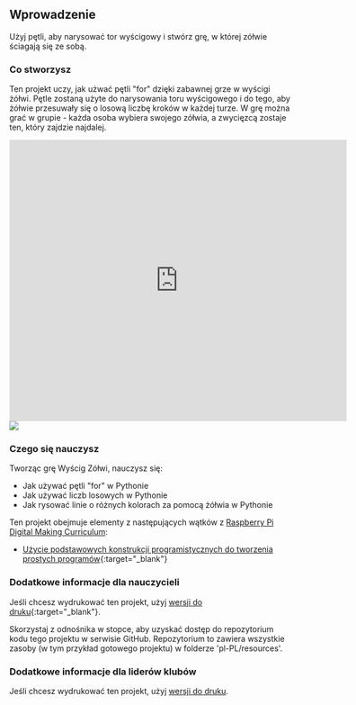 ## Wprowadzenie

Użyj pętli, aby narysować tor wyścigowy i stwórz grę, w której zółwie ściagają się ze sobą.

### Co stworzysz

Ten projekt uczy, jak użwać pętli "for" dzięki zabawnej grze w wyścigi żółwi. Pętle zostaną użyte do narysowania toru wyścigowego i do tego, aby żółwie przesuwały się o losową liczbę kroków w każdej turze. W grę można grać w grupie - każda osoba wybiera swojego zółwia, a zwycięzcą zostaje ten, który zajdzie najdalej.

<div class="trinket">
  <iframe src="https://trinket.io/embed/python/9339862606?outputOnly=true&start=result" width="600" height="500" frameborder="0" marginwidth="0" marginheight="0" allowfullscreen>
  </iframe>
  <img src="images/race-finished.png">
</div>

### Czego się nauczysz

Tworząc grę Wyścig Zółwi, nauczysz się:

+ Jak używać pętli "for" w Pythonie
+ Jak używać liczb losowych w Pythonie
+ Jak rysować linie o różnych kolorach za pomocą żółwia w Pythonie

Ten projekt obejmuje elementy z następujących wątków z [Raspberry Pi Digital Making Curriculum](https://rpf.io/curriculum):

+ [Użycie podstawowych konstrukcji programistycznych do tworzenia prostych programów](https://www.raspberrypi.org/curriculum/programming/creator/){:target="_blank"}

### Dodatkowe informacje dla nauczycieli

Jeśli chcesz wydrukować ten projekt, użyj [wersji do druku](https://projects.raspberrypi.org/en/projects/turtle-race/print){:target="_blank"}.

Skorzystaj z odnośnika w stopce, aby uzyskać dostęp do repozytorium kodu tego projektu w serwisie GitHub. Repozytorium to zawiera wszystkie zasoby (w tym przykład gotowego projektu) w folderze 'pl-PL/resources'.

### Dodatkowe informacje dla liderów klubów

Jeśli chcesz wydrukować ten projekt, użyj [wersji do druku](https://projects.raspberrypi.org/en/projects/turtle-race/print).
